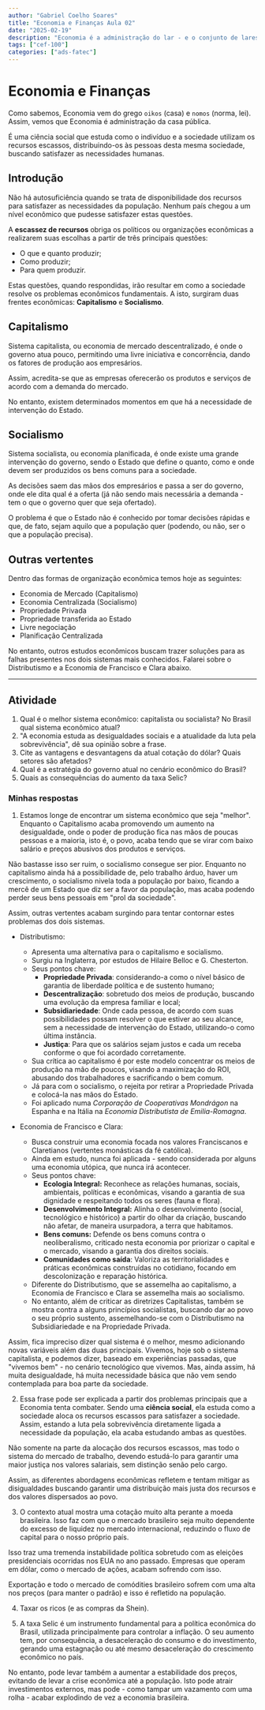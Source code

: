 ```yaml
---
author: "Gabriel Coelho Soares"
title: "Economia e Finanças Aula 02"
date: "2025-02-19"
description: "Economia é a administração do lar - e o conjunto de lares é o que denominamos de sociedade"
tags: ["cef-100"]
categories: ["ads-fatec"]
---
```

# Economia e Finanças

Como sabemos, Economia vem do grego `oikos` (casa) e `nomos` (norma, lei).
Assim, vemos que Economia é administração da casa pública.

É uma ciência social que estuda como o indivíduo e a sociedade
utilizam os recursos escassos, distribuindo-os às pessoas desta
mesma sociedade, buscando satisfazer as necessidades humanas.

## Introdução

Não há autosuficiência quando se trata de disponibilidade dos recursos
para satisfazer as necessidades da população. Nenhum país chegou a um
nível econômico que pudesse satisfazer estas questões.

A **escassez de recursos** obriga os políticos ou organizações econômicas
a realizarem suas escolhas a partir de três principais questões:

- O que e quanto produzir;
- Como produzir;
- Para quem produzir.

Estas questões, quando respondidas, irão resultar em como a sociedade
resolve os problemas econômicos fundamentais. A isto, surgiram duas
frentes econômicas: **Capitalismo** e **Socialismo**.

## Capitalismo

Sistema capitalista, ou economia de mercado descentralizado, é onde o
governo atua pouco, permitindo uma livre iniciativa e concorrência,
dando os fatores de produção aos empresários.

Assim, acredita-se que as empresas oferecerão os produtos e serviços
de acordo com a demanda do mercado.

No entanto, existem determinados momentos em que há a necessidade de
intervenção do Estado.

## Socialismo

Sistema socialista, ou economia planificada, é onde existe uma grande
intervenção do governo, sendo o Estado que define o quanto, como e onde
devem ser produzidos os bens comuns para a sociedade.

As decisões saem das mãos dos empresários e passa a ser do governo, onde
ele dita qual é a oferta (já não sendo mais necessária a demanda - tem o
que o governo quer que seja ofertado).

O problema é que o Estado não é conhecido por tomar decisões rápidas e que,
de fato, sejam aquilo que a população quer (podendo, ou não, ser o que a
população precisa).

## Outras vertentes

Dentro das formas de organização econômica temos hoje as seguintes:

- Economia de Mercado (Capitalismo)
- Economia Centralizada (Socialismo)
- Propriedade Privada
- Propriedade transferida ao Estado
- Livre negociação
- Planificação Centralizada

No entanto, outros estudos econômicos buscam trazer soluções para
as falhas presentes nos dois sistemas mais conhecidos. Falarei sobre
o Distributismo e a Economia de Francisco e Clara abaixo.

----------

## Atividade

1. Qual é o melhor sistema econômico: capitalista ou socialista?
No Brasil qual sistema econômico atual?
2. "A economia estuda as desigualdades sociais e a atualidade
da luta pela sobrevivência", dê sua opinião sobre a frase.
3. Cite as vantagens e desvantagens da atual cotação do dólar?
Quais setores são afetados?
4. Qual é a estratégia do governo atual no cenário econômico
do Brasil?
5. Quais as consequências do aumento da taxa Selic?

### Minhas respostas

1. Estamos longe de encontrar um sistema econômico que seja "melhor".
Enquanto o Capitalismo acaba promovendo um aumento na desigualdade,
onde o poder de produção fica nas mãos de poucas pessoas e a maioria,
isto é, o povo, acaba tendo que se virar com baixo salário e preços
abusivos dos produtos e serviços.

Não bastasse isso ser ruim, o socialismo consegue ser pior. Enquanto
no capitalismo ainda há a possibilidade de, pelo trabalho árduo, haver
um crescimento, o socialismo nivela toda a população por baixo,
ficando a mercê de um Estado que diz ser a favor da população, mas
acaba podendo perder seus bens pessoais em "prol da sociedade".

Assim, outras vertentes acabam surgindo para tentar contornar estes
problemas dos dois sistemas.

- Distributismo:
  - Apresenta uma alternativa para o capitalismo e socialismo.
  - Surgiu na Inglaterra, por estudos de Hilaire Belloc e G. Chesterton.
  - Seus pontos chave:
    - **Propriedade Privada**: considerando-a como o nível básico de garantia
    de liberdade política e de sustento humano;
    - **Descentralização**: sobretudo dos meios de produção, buscando uma
    evolução da empresa familiar e local;
    - **Subsidiariedade**: Onde cada pessoa, de acordo com suas possibilidades
    possam resolver o que estiver ao seu alcance, sem a necessidade de
    intervenção do Estado, utilizando-o como última instância.
    - **Justiça**: Para que os salários sejam justos e cada um receba
    conforme o que foi acordado corretamente.
  - Sua crítica ao capitalismo é por este modelo concentrar os meios de
  produção na mão de poucos, visando a maximização do ROI, abusando dos
  trabalhadores e sacrificando o bem comum.
  - Já para com o socialismo, o rejeita por retirar a Propriedade Privada
  e colocá-la nas mãos do Estado.
  - Foi aplicado numa *Corporação de Cooperativas Mondrágon* na Espanha e
  na Itália na *Economia Distributista de Emilia-Romagna*.

- Economia de Francisco e Clara:
  - Busca construir uma economia focada nos valores Franciscanos e
  Claretianos (vertentes monásticas da fé católica).
  - Ainda em estudo, nunca foi aplicada - sendo considerada por alguns
  uma economia utópica, que nunca irá acontecer.
  - Seus pontos chave:
    - **Ecologia Integral:** Reconhece as relações humanas, sociais,
    ambientais, políticas e econômicas, visando a garantia de sua
    dignidade e respeitando todos os seres (fauna e flora).
    - **Desenvolvimento Integral:** Alinha o desenvolvimento (social,
    tecnológico e histórico) a partir do olhar da criação, buscando
    não afetar, de maneira usurpadora, a terra que habitamos.
    - **Bens comuns:** Defende os bens comuns contra o neoliberalismo,
    criticado nesta economia por priorizar o capital e o mercado,
    visando a garantia dos direitos sociais.
    - **Comunidades como saída**: Valoriza as territorialidades e
    práticas econômicas construídas no cotidiano, focando em
    descolonização e reparação histórica.
  - Diferente do Distributismo, que se assemelha ao capitalismo, a
  Economia de Francisco e Clara se assemelha mais ao socialismo.
  - No entanto, além de criticar as diretrizes Capitalistas, também
  se mostra contra a alguns princípios socialistas, buscando dar
  ao povo o seu próprio sustento, assemelhando-se com o Distributismo
  na Subsidiariedade e na Propriedade Privada.

Assim, fica impreciso dizer qual sistema é o melhor, mesmo adicionando
novas variáveis além das duas principais. Vivemos, hoje sob o sistema
capitalista, e podemos dizer, baseado em experiências passadas, que
"vivemos bem" - no cenário tecnológico que vivemos. Mas, ainda assim,
há muita desigualdade, há muita necessidade básica que não vem sendo
contemplada para boa parte da sociedade.

2. Essa frase pode ser explicada a partir dos problemas principais que
a Economia tenta combater. Sendo uma **ciência social**, ela estuda
como a sociedade aloca os recursos escassos para satisfazer a sociedade.
Assim, estando a luta pela sobrevivência diretamente ligada a
necessidade da população, ela acaba estudando ambas as questões.

Não somente na parte da alocação dos recursos escassos, mas todo o
sistema do mercado de trabalho, devendo estudá-lo para garantir uma
maior justiça nos valores salariais, sem distinção senão pelo cargo.

Assim, as diferentes abordagens econômicas refletem e tentam mitigar as
disigualdades buscando garantir uma distribuição mais justa dos recursos
e dos valores dispersados ao povo.

3. O contexto atual mostra uma cotação muito alta perante a moeda
brasileira. Isso faz com que o mercado brasileiro seja muito dependente
do excesso de liquidez no mercado internacional, reduzindo o fluxo de
capital para o nosso próprio país.

Isso traz uma tremenda instabilidade política sobretudo com as eleições
presidenciais ocorridas nos EUA no ano passado. Empresas que operam em
dólar, como o mercado de ações, acabam sofrendo com isso.

Exportação e todo o mercado de comódities brasileiro sofrem com uma alta
nos preços (para manter o padrão) e isso é refletido na população.

4. Taxar os ricos (e as compras da Shein).

5. A taxa Selic é um instrumento fundamental para a política econômica do
Brasil, utilizada principalmente para controlar a inflação. O seu aumento
tem, por consequência, a desaceleração do consumo e do investimento, gerando
uma estagnação ou até mesmo desaceleração do crescimento econômico no país.

No entanto, pode levar também a aumentar a estabilidade dos preços, evitando
de levar a crise econômica até a população. Isto pode atrair investimentos
externos, mas pode - como tampar um vazamento com uma rolha - acabar explodindo
de vez a economia brasileira.

